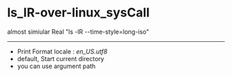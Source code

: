 # ls_lR-over-linux_sysCall

almost simiular Real "ls -lR --time-style=long-iso"

---------------------------------------
* Print Format locale : *en_US.utf8* 
* default, Start current directory
* you can use argument path
